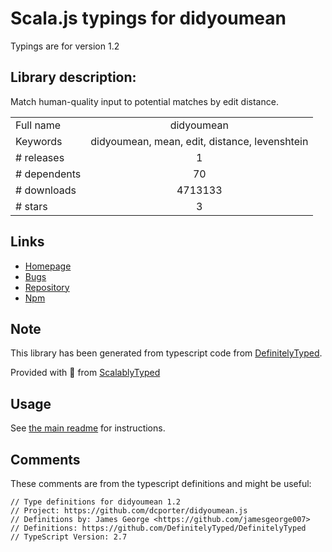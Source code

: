 
# Scala.js typings for didyoumean

Typings are for version 1.2

## Library description:
Match human-quality input to potential matches by edit distance.

|                    |                 |
| ------------------ | :-------------: |
| Full name          | didyoumean |
| Keywords           | didyoumean, mean, edit, distance, levenshtein |
| # releases         | 1 |
| # dependents       | 70 |
| # downloads        | 4713133 |
| # stars            | 3 |

## Links
- [Homepage](https://github.com/dcporter/didyoumean.js)
- [Bugs](https://github.com/dcporter/didyoumean.js/issues)
- [Repository](https://github.com/dcporter/didyoumean.js)
- [Npm](https://www.npmjs.com/package/didyoumean)
    


## Note
This library has been generated from typescript code from [DefinitelyTyped](https://definitelytyped.org).

Provided with :purple_heart: from [ScalablyTyped](https://github.com/oyvindberg/ScalablyTyped)

## Usage
See [the main readme](../../readme.md) for instructions.

## Comments

These comments are from the typescript definitions and might be useful:
```
// Type definitions for didyoumean 1.2
// Project: https://github.com/dcporter/didyoumean.js
// Definitions by: James George <https://github.com/jamesgeorge007>
// Definitions: https://github.com/DefinitelyTyped/DefinitelyTyped
// TypeScript Version: 2.7

```


